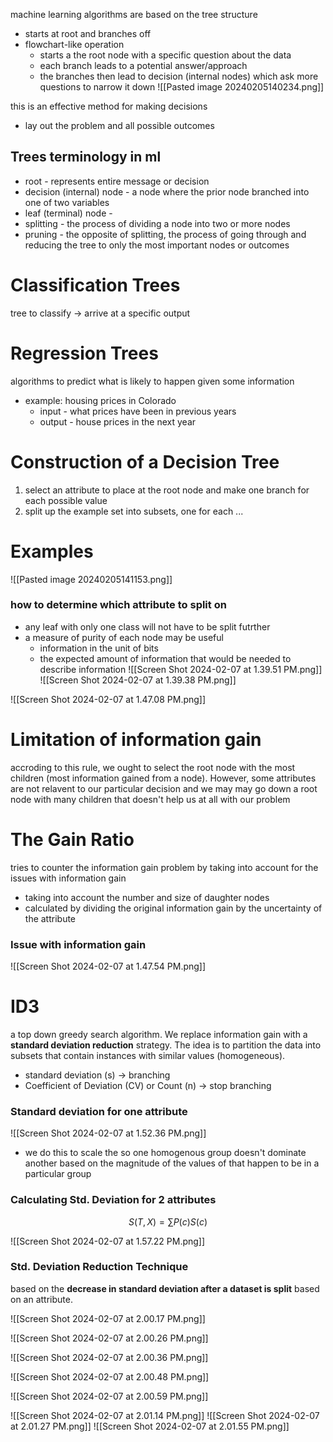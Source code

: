 machine learning algorithms are based on the tree structure
- starts at root and branches off
- flowchart-like operation 
	- starts a the root node with a specific question about the data
	- each branch leads to a potential answer/approach
	- the branches then lead to decision (internal nodes) which ask more questions to narrow it down 
![[Pasted image 20240205140234.png]]

this is an effective method for making decisions
- lay out the problem and all possible outcomes


## Trees terminology in ml
- root - represents entire message or decision
- decision (internal) node - a node where the prior node branched into one of two variables
- leaf (terminal) node - 
- splitting - the process of dividing a node into two or more nodes 
- pruning - the opposite of splitting, the process of going through and reducing the tree to only the most important nodes or outcomes 


# Classification Trees
tree to classify -> arrive at a specific output

# Regression Trees
algorithms to predict what is likely to happen given some information
- example: housing prices in Colorado
	- input - what prices have been in previous years
	- output - house prices in the next year 


# Construction of a Decision Tree
1. select an attribute to place at the root node and make one branch for each possible value
2. split up the example set into subsets, one for each 
	...

# Examples
![[Pasted image 20240205141153.png]]

### how to determine which attribute to split on
- any leaf with only one class will not have to be split futrther
- a measure of purity of each node may be useful
	- information in the unit of bits
	- the expected amount of information that would be needed to describe information 
![[Screen Shot 2024-02-07 at 1.39.51 PM.png]]
![[Screen Shot 2024-02-07 at 1.39.38 PM.png]]

![[Screen Shot 2024-02-07 at 1.47.08 PM.png]]
# Limitation of information gain 
accroding to this rule, we ought to select the root node with the most children (most information gained from a node). However, some attributes are not relavent to our particular decision and we may may go down a root node with many children that doesn't help us at all with our problem

# The Gain Ratio 
tries to counter the information gain problem by taking into account for the issues with information gain 
- taking into account the number and size of daughter nodes 
- calculated by dividing the original information gain by the uncertainty of the attribute 
### Issue with information gain

![[Screen Shot 2024-02-07 at 1.47.54 PM.png]]

# ID3 
a top down greedy search algorithm. We replace information gain with a **standard deviation reduction** strategy. The idea is to partition the data into subsets that contain instances with similar values (homogeneous). 
- standard deviation (s) -> branching 
- Coefficient of Deviation (CV) or Count (n) -> stop branching 
### Standard deviation for one attribute 
![[Screen Shot 2024-02-07 at 1.52.36 PM.png]]
- we do this to scale the so one homogenous group doesn't dominate another based on the magnitude of the values of that happen to be in a particular group 

### Calculating Std. Deviation for 2 attributes 
$$S(T,X) = \sum{P(c)S(c)}$$

![[Screen Shot 2024-02-07 at 1.57.22 PM.png]]

### Std. Deviation Reduction Technique 
based on the **decrease in standard deviation after a dataset is split** based on an attribute. 

![[Screen Shot 2024-02-07 at 2.00.17 PM.png]]

![[Screen Shot 2024-02-07 at 2.00.26 PM.png]]

![[Screen Shot 2024-02-07 at 2.00.36 PM.png]]

![[Screen Shot 2024-02-07 at 2.00.48 PM.png]]

![[Screen Shot 2024-02-07 at 2.00.59 PM.png]]

![[Screen Shot 2024-02-07 at 2.01.14 PM.png]]
![[Screen Shot 2024-02-07 at 2.01.27 PM.png]]
![[Screen Shot 2024-02-07 at 2.01.55 PM.png]]



